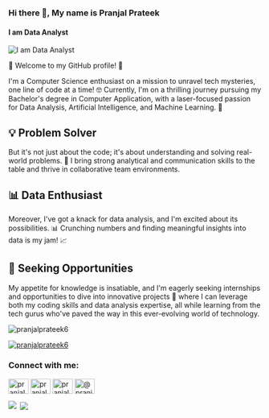 ### Hi there 👋, My name is Pranjal Prateek
#### I am Data Analyst
![I am Data Analyst](https://static.vecteezy.com/system/resources/previews/000/539/819/original/vector-data-word-lettering-illustration.jpg)


🚀 Welcome to my GitHub profile! 🌟

I'm a Computer Science enthusiast on a mission to unravel tech mysteries, one line of code at a time! 🤓 Currently, I'm on a thrilling journey pursuing my Bachelor's degree in Computer Application, with a laser-focused passion for Data Analysis, Artificial Intelligence, and Machine Learning. 🤖

## 💡 Problem Solver
But it's not just about the code; it's about understanding and solving real-world problems. 🧩 I bring strong analytical and communication skills to the table and thrive in collaborative team environments.

## 📊 Data Enthusiast
Moreover, I've got a knack for data analysis, and I'm excited about its possibilities. 📊 Crunching numbers and finding meaningful insights into data is my jam! 📈

## 🌱 Seeking Opportunities
My appetite for knowledge is insatiable, and I'm eagerly seeking internships and opportunities to dive into innovative projects 🚀 where I can leverage both my coding skills and data analysis expertise, all while learning from the tech gurus who've paved the way in this ever-evolving world of technology.
<p align="left"> <img src="https://komarev.com/ghpvc/?username=pranjalprateek6&label=Profile%20views&color=0e75b6&style=flat" alt="pranjalprateek6" /> </p>

<p align="left"> <a href="https://twitter.com/pranjalprateek6" target="blank"><img src="https://img.shields.io/twitter/follow/pranjalprateek6?logo=twitter&style=for-the-badge" alt="pranjalprateek6" /></a> </p>

<h3 align="left">Connect with me:</h3>
<p align="left">
<a href="https://twitter.com/pranjalprateek6" target="blank"><img align="center" src="https://raw.githubusercontent.com/rahuldkjain/github-profile-readme-generator/master/src/images/icons/Social/twitter.svg" alt="pranjalprateek6" height="30" width="40" /></a>
<a href="https://linkedin.com/in/pranjalprateek" target="blank"><img align="center" src="https://raw.githubusercontent.com/rahuldkjain/github-profile-readme-generator/master/src/images/icons/Social/linked-in-alt.svg" alt="pranjalprateek" height="30" width="40" /></a>
<a href="https://kaggle.com/pranjal666" target="blank"><img align="center" src="https://raw.githubusercontent.com/rahuldkjain/github-profile-readme-generator/master/src/images/icons/Social/kaggle.svg" alt="pranjal666" height="30" width="40" /></a>
<a href="https://medium.com/@pranjalprateek9" target="blank"><img align="center" src="https://raw.githubusercontent.com/rahuldkjain/github-profile-readme-generator/master/src/images/icons/Social/medium.svg" alt="@pranjalprateek9" height="30" width="40" /></a>
</p>

<p><img align="left" src="https://github-readme-stats.vercel.app/api?username=pranjalprateek6&show_icons=true&theme=gruvbox&hide_border=true" /></p>

<p>&nbsp;<img align="center" src="https://github-readme-streak-stats.herokuapp.com/?user=sidsharma2002&theme=gruvbox&hide_border=true" /></p>
